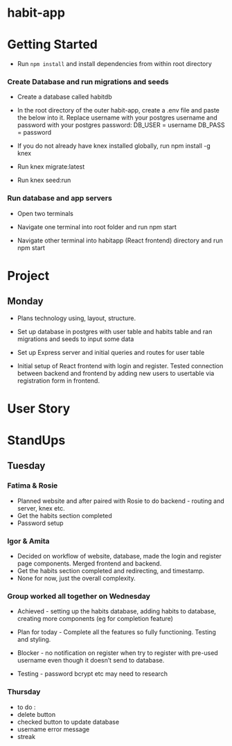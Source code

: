 # habit-app


# Getting Started 
- Run `npm install` and install dependencies from within root directory

### Create Database and run migrations and seeds
- Create a database called habitdb

- In the root directory of the outer habit-app, create a .env file and paste the below into it. Replace username with your postgres username and password with your postgres password:
DB_USER = username
DB_PASS = password

- If you do not already have knex installed globally, run npm install -g knex 

- Run knex migrate:latest

- Run knex seed:run

### Run database and app servers
- Open two terminals 

- Navigate one terminal into root folder and run npm start

- Navigate other terminal into habitapp (React frontend) directory and run npm start 



# Project

## Monday

- Plans technology using, layout, structure. 

- Set up database in postgres with user table and habits table and ran migrations and seeds to input some data

- Set up Express server and initial queries and routes for user table

- Initial setup of React frontend with login and register. Tested connection between backend and frontend by adding new users to usertable via registration form in frontend. 


# User Story 



# StandUps 

## Tuesday 

### Fatima & Rosie 
- Planned website and after paired with Rosie to do backend - routing and server, knex etc. 
- Get the habits section completed 
- Password setup 

### Igor & Amita
- Decided on workflow of website, database, made the login and register page components. Merged frontend and backend. 
- Get the habits section completed and redirecting, and timestamp. 
- None for now, just the overall complexity. 


### Group worked all together on Wednesday 
- Achieved - setting up the habits database, adding habits to database, creating more components (eg for completion feature)

- Plan for today - Complete all the features so fully functioning. Testing and styling. 

- Blocker - no notification on register when try to register with pre-used username even though it doesn’t send to database. 
- Testing - password bcrypt etc may need to research 

### Thursday 
- to do : 
- delete button 
- checked button to update database 
- username error message 
- streak 

